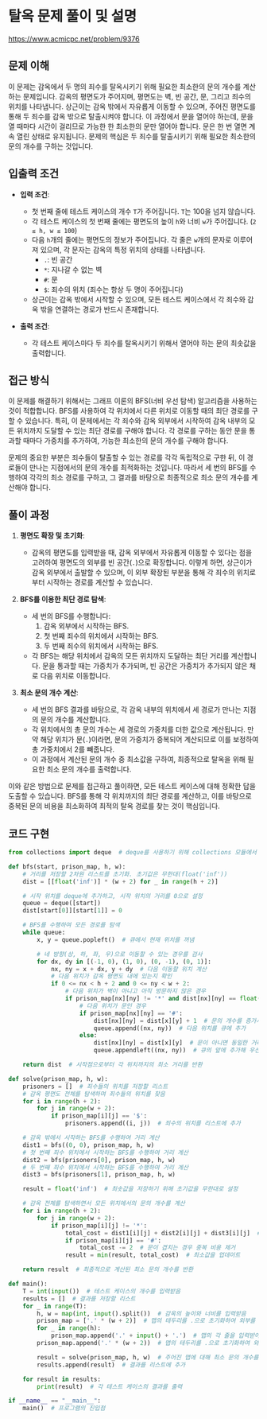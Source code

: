 # 탈옥 문제 풀이 및 설명

https://www.acmicpc.net/problem/9376

## 문제 이해

이 문제는 감옥에서 두 명의 죄수를 탈옥시키기 위해 필요한 최소한의 문의 개수를 계산하는 문제입니다. 감옥의 평면도가 주어지며, 평면도는 벽, 빈 공간, 문, 그리고 죄수의 위치를 나타냅니다. 상근이는 감옥 밖에서 자유롭게 이동할 수 있으며, 주어진 평면도를 통해 두 죄수를 감옥 밖으로 탈출시켜야 합니다. 이 과정에서 문을 열어야 하는데, 문을 열 때마다 시간이 걸리므로 가능한 한 최소한의 문만 열어야 합니다. 문은 한 번 열면 계속 열린 상태로 유지됩니다. 문제의 핵심은 두 죄수를 탈출시키기 위해 필요한 최소한의 문의 개수를 구하는 것입니다.

## 입출력 조건

- **입력 조건**:

  - 첫 번째 줄에 테스트 케이스의 개수 `T`가 주어집니다. `T`는 100을 넘지 않습니다.
  - 각 테스트 케이스의 첫 번째 줄에는 평면도의 높이 `h`와 너비 `w`가 주어집니다. (`2 ≤ h, w ≤ 100`)
  - 다음 `h`개의 줄에는 평면도의 정보가 주어집니다. 각 줄은 `w`개의 문자로 이루어져 있으며, 각 문자는 감옥의 특정 위치의 상태를 나타냅니다.
    - `.`: 빈 공간
    - `*`: 지나갈 수 없는 벽
    - `#`: 문
    - `$`: 죄수의 위치 (죄수는 항상 두 명이 주어집니다)
  - 상근이는 감옥 밖에서 시작할 수 있으며, 모든 테스트 케이스에서 각 죄수와 감옥 밖을 연결하는 경로가 반드시 존재합니다.

- **출력 조건**:
  - 각 테스트 케이스마다 두 죄수를 탈옥시키기 위해서 열어야 하는 문의 최솟값을 출력합니다.

## 접근 방식

이 문제를 해결하기 위해서는 그래프 이론의 BFS(너비 우선 탐색) 알고리즘을 사용하는 것이 적합합니다. BFS를 사용하여 각 위치에서 다른 위치로 이동할 때의 최단 경로를 구할 수 있습니다. 특히, 이 문제에서는 각 죄수와 감옥 외부에서 시작하여 감옥 내부의 모든 위치까지 도달할 수 있는 최단 경로를 구해야 합니다. 각 경로를 구하는 동안 문을 통과할 때마다 가중치를 추가하여, 가능한 최소한의 문의 개수를 구해야 합니다.

문제의 중요한 부분은 죄수들이 탈출할 수 있는 경로를 각각 독립적으로 구한 뒤, 이 경로들이 만나는 지점에서의 문의 개수를 최적화하는 것입니다. 따라서 세 번의 BFS를 수행하여 각각의 최소 경로를 구하고, 그 결과를 바탕으로 최종적으로 최소 문의 개수를 계산해야 합니다.

## 풀이 과정

1. **평면도 확장 및 초기화**:

   - 감옥의 평면도를 입력받을 때, 감옥 외부에서 자유롭게 이동할 수 있다는 점을 고려하여 평면도의 외부를 빈 공간(`.`)으로 확장합니다. 이렇게 하면, 상근이가 감옥 외부에서 출발할 수 있으며, 이 외부 확장된 부분을 통해 각 죄수의 위치로부터 시작하는 경로를 계산할 수 있습니다.

2. **BFS를 이용한 최단 경로 탐색**:

   - 세 번의 BFS를 수행합니다:
     1. 감옥 외부에서 시작하는 BFS.
     2. 첫 번째 죄수의 위치에서 시작하는 BFS.
     3. 두 번째 죄수의 위치에서 시작하는 BFS.
   - 각 BFS는 해당 위치에서 감옥의 모든 위치까지 도달하는 최단 거리를 계산합니다. 문을 통과할 때는 가중치가 추가되며, 빈 공간은 가중치가 추가되지 않은 채로 다음 위치로 이동합니다.

3. **최소 문의 개수 계산**:
   - 세 번의 BFS 결과를 바탕으로, 각 감옥 내부의 위치에서 세 경로가 만나는 지점의 문의 개수를 계산합니다.
   - 각 위치에서의 총 문의 개수는 세 경로의 가중치를 더한 값으로 계산됩니다. 만약 해당 위치가 문(`.`)이라면, 문의 가중치가 중복되어 계산되므로 이를 보정하여 총 가중치에서 2를 빼줍니다.
   - 이 과정에서 계산된 문의 개수 중 최소값을 구하여, 최종적으로 탈옥을 위해 필요한 최소 문의 개수를 출력합니다.

이와 같은 방법으로 문제를 접근하고 풀이하면, 모든 테스트 케이스에 대해 정확한 답을 도출할 수 있습니다. BFS를 통해 각 위치까지의 최단 경로를 계산하고, 이를 바탕으로 중복된 문의 비용을 최소화하여 최적의 탈옥 경로를 찾는 것이 핵심입니다.

## 코드 구현

```python
from collections import deque  # deque를 사용하기 위해 collections 모듈에서 deque를 import

def bfs(start, prison_map, h, w):
    # 거리를 저장할 2차원 리스트를 초기화. 초기값은 무한대(float('inf'))
    dist = [[float('inf')] * (w + 2) for _ in range(h + 2)]

    # 시작 위치를 deque에 추가하고, 시작 위치의 거리를 0으로 설정
    queue = deque([start])
    dist[start[0]][start[1]] = 0

    # BFS를 수행하여 모든 경로를 탐색
    while queue:
        x, y = queue.popleft()  # 큐에서 현재 위치를 꺼냄

        # 네 방향(상, 하, 좌, 우)으로 이동할 수 있는 경우를 검사
        for dx, dy in [(-1, 0), (1, 0), (0, -1), (0, 1)]:
            nx, ny = x + dx, y + dy  # 다음 이동할 위치 계산
            # 다음 위치가 감옥 평면도 내에 있는지 확인
            if 0 <= nx < h + 2 and 0 <= ny < w + 2:
                # 다음 위치가 벽이 아니고 아직 방문하지 않은 경우
                if prison_map[nx][ny] != '*' and dist[nx][ny] == float('inf'):
                    # 다음 위치가 문인 경우
                    if prison_map[nx][ny] == '#':
                        dist[nx][ny] = dist[x][y] + 1  # 문의 개수를 증가시키며 이동
                        queue.append((nx, ny))  # 다음 위치를 큐에 추가
                    else:
                        dist[nx][ny] = dist[x][y]  # 문이 아니면 동일한 거리로 이동
                        queue.appendleft((nx, ny))  # 큐의 앞에 추가해 우선적으로 처리

    return dist  # 시작점으로부터 각 위치까지의 최소 거리를 반환

def solve(prison_map, h, w):
    prisoners = []  # 죄수들의 위치를 저장할 리스트
    # 감옥 평면도 전체를 탐색하며 죄수들의 위치를 찾음
    for i in range(h + 2):
        for j in range(w + 2):
            if prison_map[i][j] == '$':
                prisoners.append((i, j))  # 죄수의 위치를 리스트에 추가

    # 감옥 밖에서 시작하는 BFS를 수행하여 거리 계산
    dist1 = bfs((0, 0), prison_map, h, w)
    # 첫 번째 죄수 위치에서 시작하는 BFS를 수행하여 거리 계산
    dist2 = bfs(prisoners[0], prison_map, h, w)
    # 두 번째 죄수 위치에서 시작하는 BFS를 수행하여 거리 계산
    dist3 = bfs(prisoners[1], prison_map, h, w)

    result = float('inf')  # 최솟값을 저장하기 위해 초기값을 무한대로 설정

    # 감옥 전체를 탐색하면서 모든 위치에서의 문의 개수를 계산
    for i in range(h + 2):
        for j in range(w + 2):
            if prison_map[i][j] != '*':
                total_cost = dist1[i][j] + dist2[i][j] + dist3[i][j]  # 세 경로의 합산 값을 계산
                if prison_map[i][j] == '#':
                    total_cost -= 2  # 문이 겹치는 경우 중복 비용 제거
                result = min(result, total_cost)  # 최소값을 업데이트

    return result  # 최종적으로 계산된 최소 문의 개수를 반환

def main():
    T = int(input())  # 테스트 케이스의 개수를 입력받음
    results = []  # 결과를 저장할 리스트
    for _ in range(T):
        h, w = map(int, input().split())  # 감옥의 높이와 너비를 입력받음
        prison_map = ['.' * (w + 2)]  # 맵의 테두리를 .으로 초기화하여 외부를 표시
        for _ in range(h):
            prison_map.append('.' + input() + '.')  # 맵의 각 줄을 입력받아 양 옆에 .을 추가
        prison_map.append('.' * (w + 2))  # 맵의 테두리를 .으로 초기화하여 외부를 표시

        result = solve(prison_map, h, w)  # 주어진 맵에 대해 최소 문의 개수를 계산
        results.append(result)  # 결과를 리스트에 추가

    for result in results:
        print(result)  # 각 테스트 케이스의 결과를 출력

if __name__ == "__main__":
    main()  # 프로그램의 진입점
```
